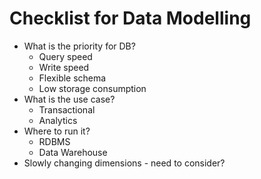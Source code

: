 # Checklist for Data Modelling

- What is the priority for DB?
  - Query speed
  - Write speed
  - Flexible schema
  - Low storage consumption
- What is the use case?
  - Transactional
  - Analytics
- Where to run it?
  - RDBMS
  - Data Warehouse
- Slowly changing dimensions - need to consider?